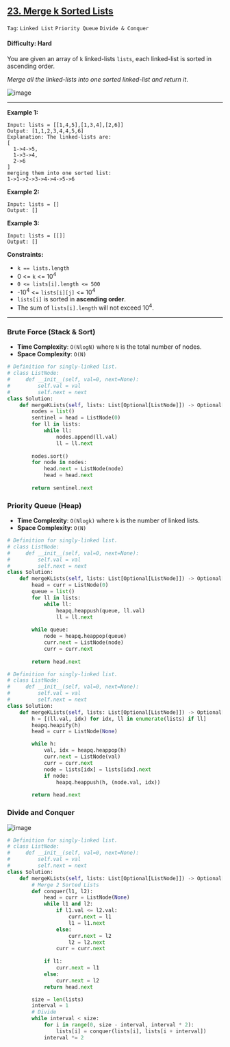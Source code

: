 ## [23. Merge k Sorted Lists](https://leetcode.com/problems/merge-k-sorted-lists/)

```Tag```: ```Linked List``` ```Priority Queue``` ```Divide & Conquer```

#### Difficulty: Hard

You are given an array of ```k``` linked-lists ```lists```, each linked-list is sorted in ascending order.

_Merge all the linked-lists into one sorted linked-list and return it_.

![image](https://user-images.githubusercontent.com/35042430/224527113-16a2065e-2e16-4c20-872e-904a4de6a0b5.png)

---

__Example 1:__
```
Input: lists = [[1,4,5],[1,3,4],[2,6]]
Output: [1,1,2,3,4,4,5,6]
Explanation: The linked-lists are:
[
  1->4->5,
  1->3->4,
  2->6
]
merging them into one sorted list:
1->1->2->3->4->4->5->6
```

__Example 2:__
```
Input: lists = []
Output: []
```

__Example 3:__
```
Input: lists = [[]]
Output: []
```

__Constraints:__

- ```k == lists.length```
- 0 <= ```k``` <= 10<sup>4</sup>
- ```0 <= lists[i].length <= 500```
- -10<sup>4</sup> <= ```lists[i][j]``` <= 10<sup>4</sup>
- ```lists[i]``` is sorted in __ascending order__.
- The sum of ```lists[i].length``` will not exceed 10<sup>4</sup>.

---

### Brute Force (Stack & Sort)

- __Time Complexity__: ```O(Nlog⁡N)``` where ```N``` is the total number of nodes.
- __Space Complexity__: ```O(N)```

```Python
# Definition for singly-linked list.
# class ListNode:
#     def __init__(self, val=0, next=None):
#         self.val = val
#         self.next = next
class Solution:
    def mergeKLists(self, lists: List[Optional[ListNode]]) -> Optional[ListNode]:
        nodes = list()
        sentinel = head = ListNode(0)
        for ll in lists:
            while ll:
                nodes.append(ll.val)
                ll = ll.next
        
        nodes.sort()
        for node in nodes:
            head.next = ListNode(node)
            head = head.next
        
        return sentinel.next
```

### Priority Queue (Heap)


- __Time Complexity__: ```O(Nlog⁡k)``` where ```k``` is the number of linked lists.
- __Space Complexity__: ```O(N)```

```Python
# Definition for singly-linked list.
# class ListNode:
#     def __init__(self, val=0, next=None):
#         self.val = val
#         self.next = next
class Solution:
    def mergeKLists(self, lists: List[Optional[ListNode]]) -> Optional[ListNode]:
        head = curr = ListNode(0)
        queue = list()
        for ll in lists:
            while ll:
                heapq.heappush(queue, ll.val)
                ll = ll.next
        
        while queue:
            node = heapq.heappop(queue)
            curr.next = ListNode(node)
            curr = curr.next
        
        return head.next
```

```Python
# Definition for singly-linked list.
# class ListNode:
#     def __init__(self, val=0, next=None):
#         self.val = val
#         self.next = next
class Solution:
    def mergeKLists(self, lists: List[Optional[ListNode]]) -> Optional[ListNode]:
        h = [(ll.val, idx) for idx, ll in enumerate(lists) if ll]
        heapq.heapify(h)
        head = curr = ListNode(None)

        while h:
            val, idx = heapq.heappop(h)
            curr.next = ListNode(val)
            curr = curr.next
            node = lists[idx] = lists[idx].next
            if node:
                heapq.heappush(h, (node.val, idx))
                
        return head.next
```

### Divide and Conquer

![image](https://leetcode.com/problems/merge-k-sorted-lists/Figures/23/23_divide_and_conquer_new.png)

```Python
# Definition for singly-linked list.
# class ListNode:
#     def __init__(self, val=0, next=None):
#         self.val = val
#         self.next = next
class Solution:
    def mergeKLists(self, lists: List[Optional[ListNode]]) -> Optional[ListNode]:
        # Merge 2 Sorted Lists
        def conquer(l1, l2):
            head = curr = ListNode(None)
            while l1 and l2:
                if l1.val <= l2.val:
                    curr.next = l1
                    l1 = l1.next
                else:
                    curr.next = l2
                    l2 = l2.next
                curr = curr.next
            
            if l1:
                curr.next = l1
            else:
                curr.next = l2
            return head.next

        size = len(lists)
        interval = 1
        # Divide
        while interval < size:
            for i in range(0, size - interval, interval * 2):
                lists[i] = conquer(lists[i], lists[i + interval])
            interval *= 2
```

